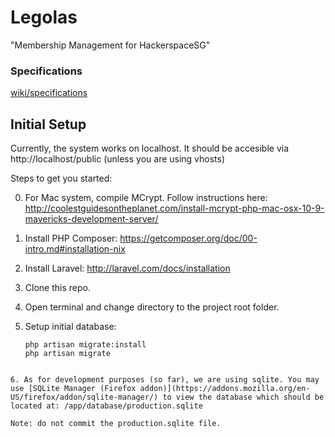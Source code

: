 # Legolas

"Membership Management for HackerspaceSG"

### Specifications
[wiki/specifications](https://github.com/hackerspacesg/members-accounting/wiki/specifications)

## Initial Setup

Currently, the system works on localhost. It should be accesible via http://localhost/public (unless you are using vhosts)

Steps to get you started:

0. For Mac system, compile MCrypt. Follow instructions here: http://coolestguidesontheplanet.com/install-mcrypt-php-mac-osx-10-9-mavericks-development-server/
1. Install PHP Composer: https://getcomposer.org/doc/00-intro.md#installation-nix
2. Install Laravel: http://laravel.com/docs/installation
3. Clone this repo.
4. Open terminal and change directory to the project root folder.
5. Setup initial database:

	```
    php artisan migrate:install
    php artisan migrate
```

6. As for development purposes (so far), we are using sqlite. You may use [SQLite Manager (Firefox addon)](https://addons.mozilla.org/en-US/firefox/addon/sqlite-manager/) to view the database which should be located at: /app/database/production.sqlite 

Note: do not commit the production.sqlite file.
